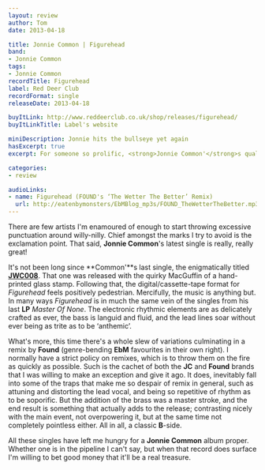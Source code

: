 ```yaml
---
layout: review
author: Tom
date: 2013-04-18

title: Jonnie Common | Figurehead
band:
- Jonnie Common
tags:
- Jonnie Common
recordTitle: Figurehead
label: Red Deer Club
recordFormat: single
releaseDate: 2013-04-18

buyItLink: http://www.reddeerclub.co.uk/shop/releases/figurehead/
buyItLinkTitle: Label's website

miniDescription: Jonnie hits the bullseye yet again
hasExcerpt: true
excerpt: For someone so prolific, <strong>Jonnie Common'</strong>s quality control is mightily impressive. And what's this? A remix I actually like?!

categories:
- review

audioLinks:
- name: Figurehead (FOUND's ‘The Wetter The Better’ Remix)
  url: http://eatenbymonsters/EbMBlog_mp3s/FOUND_TheWetterTheBetter.mp3
---
```


There are few artists I'm enamoured of enough to start throwing excessive punctuation around willy-nilly. Chief amongst the marks I try to avoid is the exclamation point. That said, **Jonnie Common**'s latest single is really, really great!

It's not been long since **Common'**s last single, the enigmatically titled [**JWC008**](http://eatenbymonsters/review/jwc008-jonnie-common/). That one was released with the quirky MacGuffin of a hand-printed glass stamp. Following that, the digital/cassette-tape format for *Figurehead* feels positively pedestrian. Mercifully, the music is anything but. In many ways *Figurehead* is in much the same vein of the singles from his last **LP** *Master Of None*. The electronic rhythmic elements are as delicately crafted as ever, the bass is languid and fluid, and the lead lines soar without ever being as trite as to be ‘anthemic’.

What's more, this time there's a whole slew of variations culminating in a remix by **Found** (genre-bending **EbM** favourites in their own right). I normally have a strict policy on remixes, which is to throw them on the fire as quickly as possible. Such is the cachet of both the **JC** and **Found** brands that I was willing to make an exception and give it ago. It does, inevitably fall into some of the traps that make me so despair of remix in general, such as attuning and distorting the lead vocal, and being so repetitive of rhythm as to be soporific. But the addition of the brass was a master stroke, and the end result is something that actually adds to the release; contrasting nicely with the main event, not overpowering it, but at the same time not completely pointless either. All in all, a classic **B**-side.

All these singles have left me hungry for a **Jonnie Common** album proper. Whether one is in the pipeline I can't say, but when that record does surface I'm willing to bet good money that it'll be a real treasure.
